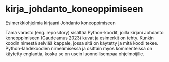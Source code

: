 # kirja_johdanto_koneoppimiseen
Esimerkkiohjelmia kirjaani Johdanto koneoppimiseen

Tämä varasto (eng. repository) sisältää Python-koodit, joilla kirjani Johdanto koneoppimiseen (Gaudeamus 2023) kuvat ja esimerkit on tehty. Kunkin koodin nimestä selviää kappale, jossa sitä on käytetty ja mitä koodi tekee. Python-lähdekoodien nimeämisessä ja osittain myös kommenteissa on käytetty englantia, koska se on usein luonnollisempaa ohjelmoijille.
